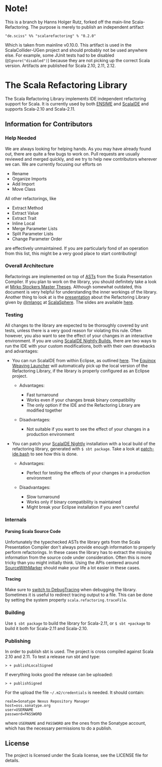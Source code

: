# Note!

This is a branch by Hanns Holger Rutz, forked off the main-line Scala-Refactoring. The purpose is merely to publish an independent artifact

    "de.sciss" %% "scalarefactoring" % "0.2.0"

Which is taken from mainline v0.10.0. This artifact is used in the ScalaCollider-UGen project and should probably not be used anywhere else.
For example, some JUnit tests had to be disabled (`@Ignore("disabled")`) because they are not picking up the correct Scala version.
Artifacts are published for Scala 2.10, 2.11, 2.12.

# The Scala Refactoring Library

The Scala Refactoring Library implements IDE independent refactoring support
for Scala. It is currently used by both [ENSIME](https://github.com/ensime)
and [ScalaIDE](http://scala-ide.org/) and supports Scala-2.10 and Scala-2.11.

## Information for Contributors

### Help Needed

We are always looking for helping hands. As you may have already found out,
there are quite a few bugs to work on. Pull requests are usually reviewed and
merged quickly, and we try to help new contributors wherever we can. We are
currently focusing our efforts on 

* Rename
* Organize Imports
* Add Import
* Move Class

All other refactorings, like

* Extract Method
* Extract Value
* Extract Trait
* Inline Local
* Merge Parameter Lists
* Split Parameter Lists
* Change Parameter Order

are effectively unmaintained. If you are particularly fond of an operation from
this list, this might be a very good place to start contributing!

### Overall Architecture

Refactorings are implemented on top of 
[ASTs](http://docs.scala-lang.org/overviews/reflection/symbols-trees-types) 
from the Scala Presentation Compiler. If you plan to work on the library, you
should definitely take a look at
[Mirko Stockers Master Theses](https://github.com/scala-ide/scala-refactoring/raw/thesis-documentation/scala-refactoring.pdf).
Although somewhat outdated, this document is very helpful for
understanding the inner workings of the library. Another thing to look at is
the [presentation](https://youtu.be/Josjt_awx08) about the Refactoring Library given
by [@mlangc](https://github.com/mlangc) at [ScalaSphere](http://scalasphere.org/). The slides are available
[here](http://scalasphere.org/wp-content/uploads/2016/02/Matthias_langer.pdf).

### Testing

All changes to the library are expected to be thoroughly covered by unit tests,
unless there is a very good reason for violating this rule. Often however, you
also want to see the effect of your changes in an interactive environment. If
you are using
[ScalaIDE Nightly Builds](http://scala-ide.org/download/nightly.html), there
are two ways to run the IDE with your custom modifications, both with their
own drawbacks and advantages:

* You can run ScalaIDE from within Eclipse, as outlined 
   [here](http://scala-ide.org/docs/dev/setup/setup.html#run-the-scala-ide-within-eclipse).
   The [Equinox Weaving Launcher](https://github.com/scala-ide/equinox-weaving-launcher)
   will automatically pick up the local version of the Refactoring Library, if
   the library is properly configured as an Eclipse project.

   * Advantages:
      * Fast turnaround
      * Works even if your changes break binary compatibility
      * The only option if the IDE and the Refactoring Library are modified together

   * Disadvantages: 
      * Not suitable if you want to see the effect of your changes in a production environment
* You can patch your
   [ScalaIDE Nightly](http://scala-ide.org/download/nightly.html) installation
   with a local build of the refactoring library, generated with 
   `$ sbt package`. Take a look at [patch-ide.bash](patch-ide.bash) to see
   how this is done.
   * Advantages:
      * Perfect for testing the effects of your changes in a production environment

   * Disadvantages: 
      * Slow turnaround
      * Works only if binary compatibility is maintained
      * Might break your Eclipse installation if you aren't careful

### Internals

#### Parsing Scala Source Code

Unfortunately the typechecked ASTs the library gets from the Scala Presentation
Compiler don't always provide enough information to properly perform
refactorings. In these cases the library has to extract the missing information
from the source code under consideration. Often this is more tricky than you
might initially think. Using the APIs centered around 
[SourceWithMarker](src/main/scala/scala/tools/refactoring/util/SourceWithMarker.scala)
should make your life a lot easier in these cases.

#### Tracing

Make sure to
[switch to DebugTracing](src/main/scala/scala/tools/refactoring/common/package.scala)
when debugging the library. Sometimes it is useful to redirect tracing output
to a file. This can be done by setting the system property
`scala.refactoring.traceFile`.

### Building

Use `$ sbt package` to build the library for Scala-2.11, or `$ sbt +package` to
build it both for Scala-2.11 and Scala-2.10.

### Publishing

In order to publish sbt is used. The project is cross compiled against Scala 2.10
and 2.11. To test a release run sbt and type:
```
> + publishLocalSigned
```

If everything looks good the release can be uploaded:
```
> + publishSigned
```

For the upload the file `~/.m2/credentials` is needed. It should contain:
```
realm=Sonatype Nexus Repository Manager
host=oss.sonatype.org
user=USERNAME
password=PASSWORD
```
where `USERNAME` and `PASSWORD` are the ones from the Sonatype account, which has the
necessary permissions to do a publish.

## License

The project is licensed under the Scala license, see the LICENSE file for details.
